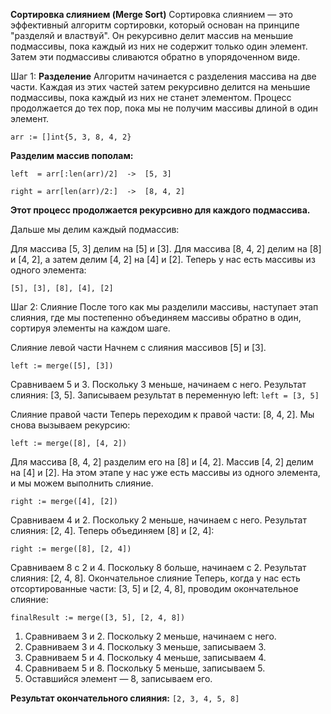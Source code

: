 **Сортировка слиянием (Merge Sort)**
Сортировка слиянием — это эффективный алгоритм сортировки, который основан на принципе "разделяй и властвуй". Он рекурсивно делит массив на меньшие подмассивы, пока каждый из них не содержит только один элемент. Затем эти подмассивы сливаются обратно в упорядоченном виде.

Шаг 1: **Разделение**
Алгоритм начинается с разделения массива на две части. Каждая из этих частей затем рекурсивно делится на меньшие подмассивы, пока каждый из них не станет элементом. Процесс продолжается до тех пор, пока мы не получим массивы длиной в один элемент.


``arr := []int{5, 3, 8, 4, 2}
``

**Разделим массив пополам:**
````
left  = arr[:len(arr)/2]  ->  [5, 3]

right = arr[len(arr)/2:]  ->  [8, 4, 2]

````

**Этот процесс продолжается рекурсивно для каждого подмассива.**

Дальше мы делим каждый подмассив:

Для массива [5, 3] делим на [5] и [3].
Для массива [8, 4, 2] делим на [8] и [4, 2], а затем делим [4, 2] на [4] и [2].
Теперь у нас есть массивы из одного элемента:

``[5], [3], [8], [4], [2]
``

Шаг 2: Слияние
После того как мы разделили массивы, наступает этап слияния, где мы постепенно объединяем массивы обратно в один, сортируя элементы на каждом шаге.

Слияние левой части
Начнем с слияния массивов [5] и [3].

``left := merge([5], [3])
``

Сравниваем 5 и 3. Поскольку 3 меньше, начинаем с него.
Результат слияния: [3, 5].
Записываем результат в переменную left:
``left = [3, 5]
``

Слияние правой части
Теперь переходим к правой части: [8, 4, 2]. Мы снова вызываем рекурсию:
````
left := merge([8], [4, 2])

````

Для массива [8, 4, 2] разделим его на [8] и [4, 2].
Массив [4, 2] делим на [4] и [2].
На этом этапе у нас уже есть массивы из одного элемента, и мы можем выполнить слияние.

``right := merge([4], [2])
``

Сравниваем 4 и 2. Поскольку 2 меньше, начинаем с него.
Результат слияния: [2, 4].
Теперь объединяем [8] и [2, 4]:

``right := merge([8], [2, 4])
``

Сравниваем 8 с 2 и 4. Поскольку 8 больше, начинаем с 2.
Результат слияния: [2, 4, 8].
Окончательное слияние
Теперь, когда у нас есть отсортированные части: [3, 5] и [2, 4, 8], проводим окончательное слияние:

``finalResult := merge([3, 5], [2, 4, 8])
``

1. Сравниваем 3 и 2. Поскольку 2 меньше, начинаем с него.
2. Сравниваем 3 и 4. Поскольку 3 меньше, записываем 3.
3. Сравниваем 5 и 4. Поскольку 4 меньше, записываем 4.
4. Сравниваем 5 и 8. Поскольку 5 меньше, записываем 5.
5. Оставшийся элемент — 8, записываем его.

**Результат окончательного слияния:**
``[2, 3, 4, 5, 8]``


